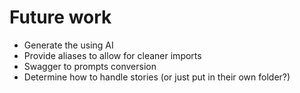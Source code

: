# Future work

- Generate the using AI
- Provide aliases to allow for cleaner imports
- Swagger to prompts conversion
- Determine how to handle stories (or just put in their own folder?)
